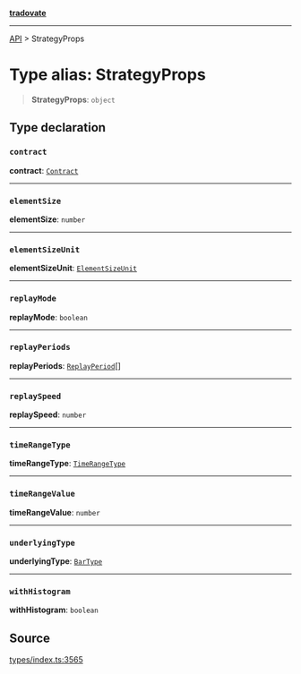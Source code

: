 [**tradovate**](../README.md)

***

[API](../API.md) > StrategyProps

# Type alias: StrategyProps

> **StrategyProps**: `object`

## Type declaration

### `contract`

**contract**: [`Contract`](type-alias.Contract.md)

***

### `elementSize`

**elementSize**: `number`

***

### `elementSizeUnit`

**elementSizeUnit**: [`ElementSizeUnit`](../enumerations/enumeration.ElementSizeUnit.md)

***

### `replayMode`

**replayMode**: `boolean`

***

### `replayPeriods`

**replayPeriods**: [`ReplayPeriod`](type-alias.ReplayPeriod.md)[]

***

### `replaySpeed`

**replaySpeed**: `number`

***

### `timeRangeType`

**timeRangeType**: [`TimeRangeType`](../enumerations/enumeration.TimeRangeType.md)

***

### `timeRangeValue`

**timeRangeValue**: `number`

***

### `underlyingType`

**underlyingType**: [`BarType`](../enumerations/enumeration.BarType.md)

***

### `withHistogram`

**withHistogram**: `boolean`

## Source

[types/index.ts:3565](https://github.com/cgilly2fast/tradovate-typescript/blob/b1caea5/src/types/index.ts#L3565)
